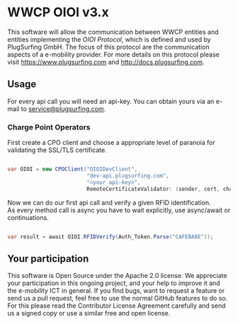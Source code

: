 WWCP OIOI v3.x
==============

This software will allow the communication between WWCP entities and
entities implementing the _OIOI Protocol_, which is defined and used
by PlugSurfing GmbH. The focus of this protocol are the communication
aspects of a e-mobility provider. For more details on this protocol
please visit https://www.plugsurfing.com and http://docs.plugsurfing.com.

## Usage

For every api call you will need an api-key. You can obtain yours via an e-mail to service@plugsurfing.com.

### Charge Point Operators

First create a CPO client and choose a appropriate level of paranoia for validating the SSL/TLS certificate.

```csharp

var OIOI = new CPOClient("OIOIDevClient",
                         "dev-api.plugsurfing.com",
                         "<your api-key>",
                         RemoteCertificateValidator: (sender, cert, chain, policyerrors) => true);

```

Now we can do our first api call and verify a given RFID identification.    
As every method call is async you have to wait explicitly, use async/await or continuations.

```csharp

var result = await OIOI.RFIDVerify(Auth_Token.Parse("CAFEBABE"));

```


## Your participation

This software is Open Source under the Apache 2.0 license. We appreciate
your participation in this ongoing project, and your help to improve it
and the e-mobility ICT in general. If you find bugs, want to request a
feature or send us a pull request, feel free to use the normal GitHub
features to do so. For this please read the Contributor License Agreement
carefully and send us a signed copy or use a similar free and open license.
